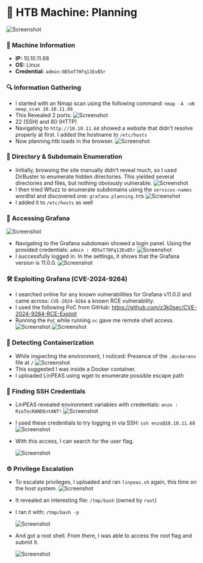 # 🐼 HTB Machine: Planning
![Screenshot](https://imgur.com/lg7Z2IM.png)
### 🧾 Machine Information
- **IP:** 10.10.11.68  
- **OS:** Linux  
- **Credential:** `admin:0D5oT70Fq13EvB5r`

### 🔍 Information Gathering
- I started with an Nmap scan using the following command: `nmap -A -oN nmap_scan 10.10.11.68`
- This Revealed 2 ports:
![Screenshot](https://imgur.com/M3r2Kp7.png)
- 22 (SSH) and 80 (HTTP)
- Navigating to `http://10.10.11.68` showed a website that didn’t resolve properly at first. I added the hostname to `/etc/hosts`
- Now planning.htb loads in the browser.
![Screenshot](https://imgur.com/f8XMr5c.png)

### 📁 Directory & Subdomain Enumeration
- Initially, browsing the site manually didn’t reveal much, so I used DirBuster to enumerate hidden directories. This yielded several directories and files, but nothing obviously vulnerable.
![Screenshot](https://imgur.com/nI7UjPA.png)
- I then tried Wfuzz to enumerate subdomains using the `services-names` wordlist and discovered one: `grafana.planning.htb`
![Screenshot](https://imgur.com/HcJqYis.png)
- I added it to `/etc/hosts` as well

### 🔐 Accessing Grafana
![Screenshot](https://imgur.com/qq9opF2.png)
- Navigating to the Grafana subdomain showed a login panel. Using the provided credentials: `admin : 0D5oT70Fq13EvB5r`
![Screenshot](https://imgur.com/FFsUAzG.png)
- I successfully logged in. In the settings, it shows that the Grafana version is 11.0.0.
![Screenshot](https://imgur.com/mchYG1R.png)

### 🛠️ Exploiting Grafana (CVE-2024-9264)
- I searched online for any known vulnerabilities for Grafana v11.0.0 and came across: `CVE-2024-9264` a known RCE vulnerability.
- I used the following PoC from GitHub: https://github.com/z3k0sec/CVE-2024-9264-RCE-Exploit
- Running the `PoC` while running `nc` gave me remote shell access.
![Screenshot](https://imgur.com/XLuBP3a.png)
![Screenshot](https://imgur.com/FBAaeQj.pngg)

### 🐳 Detecting Containerization
- While inspecting the environment, I noticed: Presence of the `.dockerenv` file at `/`
![Screenshot](https://imgur.com/8nEeizK.png)
- This suggested I was inside a Docker container.
- I uploaded LinPEAS using wget to enumerate possible escape path

### 🧾 Finding SSH Credentials
- LinPEAS revealed environment variables with credentials: `enzo : RioTecRANDEntANT!`
![Screenshot](https://imgur.com/1W7uvnm.png)
- I used these credentials to try logging in via SSH: `ssh enzo@10.10.11.68`
![Screenshot](https://imgur.com/DVj1Y6R.png)
- With this access, I can search for the user flag.

  ![Screenshot](https://imgur.com/AA4YMR8.png)

### ⚙️ Privilege Escalation
- To escalate privileges, I uploaded and ran `linpeas.sh` again, this time on the host system.
  ![Screenshot](https://imgur.com/hSkEzxi.png)
- It revealed an interesting file: `/tmp/bash` (owned by `root`)
- I ran it with: `/tmp/bash -p`

  ![Screenshot](https://imgur.com/m3Kbv6G.png)
- And got a root shell. From there, I was able to access the root flag and submit it.

  ![Screenshot](https://imgur.com/Y5cF3pS.png)

